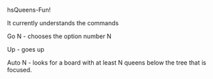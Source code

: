 hsQueens-Fun!


It currently understands the commands

Go N   -  chooses the option number N

Up     -  goes up

Auto N -  looks for a board with at least N queens below the tree
	  that is focused.
